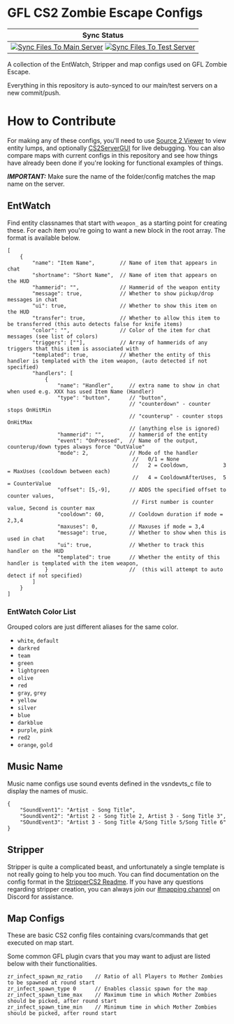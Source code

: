 # GFL CS2 Zombie Escape Configs

| Sync Status |
|:-----------:|
| [![Sync Files To Main Server](https://github.com/gflze/CS2-ZE-Configs/actions/workflows/ci-master-main.yml/badge.svg)](https://github.com/gflze/CS2-ZE-Configs/actions) [![Sync Files To Test Server](https://github.com/gflze/CS2-ZE-Configs/actions/workflows/ci-master-test.yml/badge.svg)](https://github.com/gflze/CS2-ZE-Configs/actions) |


A collection of the EntWatch, Stripper and map configs used on GFL Zombie Escape.

Everything in this repository is auto-synced to our main/test servers on a new commit/push.

# How to Contribute

For making any of these configs, you'll need to use [Source 2 Viewer](https://valveresourceformat.github.io/) to view entity lumps, and optionally [CS2ServerGUI](https://github.com/Source2ZE/CS2ServerGUI) for live debugging. You can also compare maps with current configs in this repository and see how things have already been done if you're looking for functional examples of things.

**_IMPORTANT:_** Make sure the name of the folder/config matches the map name on the server.

## EntWatch

Find entity classnames that start with `weapon_` as a starting point for creating these. For each item you're going to want a new block in the root array. The format is available below.

```jsonc
[
    {
        "name": "Item Name",        // Name of item that appears in chat
        "shortname": "Short Name",  // Name of item that appears on the HUD
        "hammerid": "",             // Hammerid of the weapon entity
        "message": true,            // Whether to show pickup/drop messages in chat
        "ui": true,                 // Whether to show this item on the HUD
        "transfer": true,           // Whether to allow this item to be transferred (this auto detects false for knife items)
        "color": "",                // Color of the item for chat messages (see list of colors)
        "triggers": [""],           // Array of hammerids of any triggers that this item is associated with
        "templated": true,          // Whether the entity of this handler is templated with the item weapon, (auto detected if not specified)
        "handlers": [
            {
                "name": "Handler",     // extra name to show in chat when used e.g. XXX has used Item Name (Handler)
                "type": "button",      // "button",
                                       // "counterdown" - counter stops OnHitMin
                                       // "counterup" - counter stops OnHitMax
                                       // (anything else is ignored)
                "hammerid": "",        // hammerid of the entity
                "event": "OnPressed",  // Name of the output, counterup/down types always force "OutValue"
                "mode": 2,             // Mode of the handler
                                        //   0/1 = None
                                        //   2 = Cooldown,           3 = MaxUses (cooldown between each)
                                        //   4 = CooldownAfterUses,  5 = CounterValue
                "offset": [5,-9],      // ADDS the specified offset to counter values, 
                                        // First number is counter value, Second is counter max
                "cooldown": 60,        // Cooldown duration if mode = 2,3,4
                "maxuses": 0,          // Maxuses if mode = 3,4
                "message": true,       // Whether to show when this is used in chat
                "ui": true,            // Whether to track this handler on the HUD
                "templated": true      // Whether the entity of this handler is templated with the item weapon, 
            }                          //  (this will attempt to auto detect if not specified)
        ]
    }
]
```

### EntWatch Color List

Grouped colors are just different aliases for the same color.

- `white`, `default`
- `darkred`
- `team`
- `green`
- `lightgreen`
- `olive`
- `red`
- `gray`, `grey`
- `yellow`
- `silver`
- `blue`
- `darkblue`
- `purple`, `pink`
- `red2`
- `orange`, `gold`

## Music Name

Music name configs use sound events defined in the vsndevts_c file to display the names of music.

```jsonc
{
    "SoundEvent1": "Artist - Song Title",
    "SoundEvent2": "Artist 2 - Song Title 2, Artist 3 - Song Title 3",
    "SOundEvent3": "Artist 3 - Song Title 4/Song Title 5/Song Title 6"
}
```

## Stripper

Stripper is quite a complicated beast, and unfortunately a single template is not really going to help you too much. You can find documentation on the config format in the [StripperCS2 Readme](https://github.com/Source2ZE/StripperCS2?tab=readme-ov-file#configuration). If you have any questions regarding stripper creation, you can always join our [#mapping channel](https://discord.gg/zh2CVSM) on Discord for assistance.

## Map Configs

These are basic CS2 config files containing cvars/commands that get executed on map start.

Some common GFL plugin cvars that you may want to adjust are listed below with their functionalities.
```
zr_infect_spawn_mz_ratio	// Ratio of all Players to Mother Zombies to be spawned at round start
zr_infect_spawn_type 0		// Enables classic spawn for the map
zr_infect_spawn_time_max	// Maximum time in which Mother Zombies should be picked, after round start
zr_infect_spawn_time_min	// Minimum time in which Mother Zombies should be picked, after round start
```